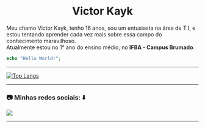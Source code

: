 <h1 align="center">Victor Kayk</h1>

<p align="left"> 
Meu chamo Victor Kayk, tenho 16 anos, sou um entusiasta na área de T.I, e estou tentando aprender cada vez mais sobre essa campo do conhecimento maravilhoso.<br>
Atualmente estou no 1° ano do ensino médio, no <strong>IFBA - Campus Brumado</strong>.
</p>

```php
echo "Hello World!";
```
<hr>

[![Top Langs](https://github-readme-stats.vercel.app/api/top-langs/?username=VictorKayk&layout=compact&theme=dark)](https://github.com/VictorKayk/github-readme-stats)
<hr>

<h3 align="left">
  <strong>📷 Minhas redes sociais: ⬇️</strong>
</h3>

<p align="left">
  <a href="https://www.instagram.com/victorkayk77/" alt="Instagram">
  <img src="https://img.shields.io/badge/-Instagram-DF0174?style=for-the-badge&logo=instagram&logoColor=white&link=https://www.instagram.com/victorkayk77/"/></a>
</p> 
<hr>
